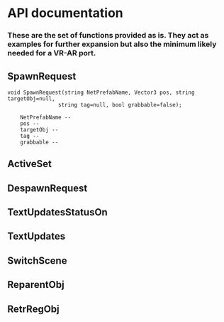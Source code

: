 # API documentation

### These are the set of functions provided as is. They act as examples for further expansion but also the minimum likely needed for a VR-AR port. 

## SpawnRequest

```
void SpawnRequest(string NetPrefabName, Vector3 pos, string targetObj=null, 
                string tag=null, bool grabbable=false);

    NetPrefabName -- 
    pos -- 
    targetObj -- 
    tag -- 
    grabbable -- 
```

## ActiveSet

## DespawnRequest

## TextUpdatesStatusOn

## TextUpdates

## SwitchScene

## ReparentObj

## RetrRegObj